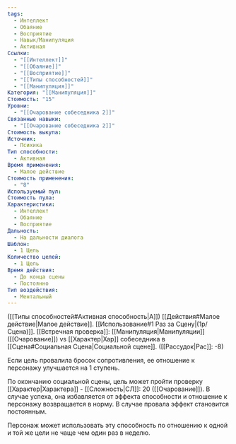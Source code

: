 ```yaml
---
tags:
  - Интеллект
  - Обаяние
  - Восприятие
  - Навык/Манипуляция
  - Активная
Ссылки:
  - "[[Интеллект]]"
  - "[[Обаяние]]"
  - "[[Восприятие]]"
  - "[[Типы способностей]]"
  - "[[Манипуляция]]"
Категория: "[[Манипуляция]]"
Стоимость: "15"
Уровни:
  - "[[Очарование собеседника 2]]"
Связанные навыки:
  - "[[Очарование собеседника 2]]"
Стоимость выкупа: 
Источник:
  - Психика
Тип способности:
  - Активная
Время применения:
  - Малое действие
Стоимость применения:
  - "8"
Используемый пул: 
Стоимость пула: 
Характеристики:
  - Интеллект
  - Обаяние
  - Восприятие
Дальность:
  - На дальности диалога
Шаблон:
  - 1 Цель
Количество целей:
  - 1 Цель
Время действия:
  - До конца сцены
  - Постоянно
Тип воздействия:
  - Ментальный
---
```

([[Типы способностей#Активная способность|А]]) [[Действия#Малое действие|Малое действие]]. [[Использование#1 Раз за Сцену|(1р/Сцена)]]. [[Встречная проверка]]: [[Манипуляция|Манипуляции]] ([[Очарование]]) vs [[Характер|Хар]] собеседника в [[Сцена#Социальная Сцена|Социальной сцене]]. ([[Рассудок|Рас]]: -8)

Если цель провалила бросок сопротивления, ее отношение к персонажу улучшается на 1 ступень. 

По окончанию социальной сцены, цель может пройти проверку [[Характер|Характера]] - [[Сложность|СЛ]]: 20 ([[Очарование]]). В случае успеха, она избавляется от эффекта способности и отношение к персонажу возвращается в норму. В случае провала эффект становится постоянным. 

Персонаж может использовать эту способность по отношению к одной и той же цели не чаще чем один раз в неделю.